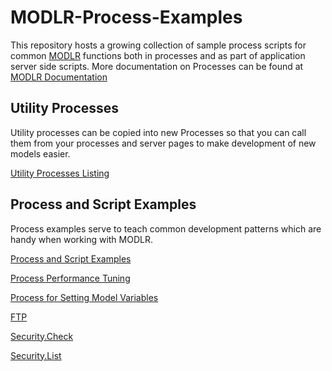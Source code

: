 
# MODLR-Process-Examples
This repository hosts a growing collection of sample process scripts for common [MODLR](https://modlr.co) functions both in processes and as part of application server side scripts. More documentation on Processes can be found at [MODLR Documentation](https://docs.modlr.co)

## Utility Processes
Utility processes can be copied into new Processes so that you can call them from your processes and server pages to make development of new models easier.

[Utility Processes Listing](/Utilities/Utilities.md)


## Process and Script Examples
Process examples serve to teach common development patterns which are handy when working with MODLR.

[Process and Script Examples](/Examples/Examples.md)

[Process Performance Tuning](/Examples/Performance-Tuning.md)

[Process for Setting Model Variables](/Examples/Setting-Variables.md)

[FTP](/Examples/FTP.md)

[Security.Check](/Examples/Security.List%20Users%20Dimensional%20Access.js)

[Security.List](/Examples/Security.List%20Users%20Dimensional%20Access.js)
